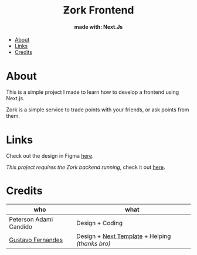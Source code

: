 <h1 align="center">Ƶork Frontend</h1>
<h4 align="center">made with: Next.Js</h4>

- [About](#about)
- [Links](#links)
- [Credits](#credits)

# About

This is a simple project I made to learn how to develop a frontend using Next.js.

Zork is a simple service to trade points with your friends, or ask points from them.

# Links

Check out the design in Figma [here](https://www.figma.com/file/p5LW9AS3alXM9dshGBA7Zk/Zork?node-id=0%3A1).

_This project requires the Zork backend running_, check it out [here](https://github.com/wetrustinprize/zork-backend).

# Credits

| who                                               | what                                                                                            |
| ------------------------------------------------- | ----------------------------------------------------------------------------------------------- |
| Peterson Adami Candido                            | Design + Coding                                                                                 |
| [Gustavo Fernandes](https://github.com/nGustavin) | Design + [Next Template](https://github.com/nGustavin/nextjs-template) + Helping _(thanks bro)_ |
